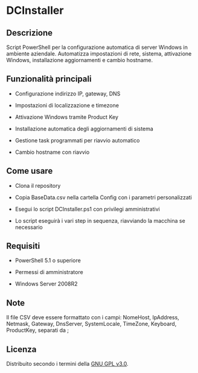 # DCInstaller

## Descrizione

Script PowerShell per la configurazione automatica di server Windows in ambiente aziendale. Automatizza impostazioni di rete, sistema, attivazione Windows, installazione aggiornamenti e cambio hostname.

## Funzionalità principali

- Configurazione indirizzo IP, gateway, DNS

- Impostazioni di localizzazione e timezone

- Attivazione Windows tramite Product Key

- Installazione automatica degli aggiornamenti di sistema

- Gestione task programmati per riavvio automatico

- Cambio hostname con riavvio

## Come usare
- Clona il repository

- Copia BaseData.csv nella cartella Config con i parametri personalizzati

- Esegui lo script DCInstaller.ps1 con privilegi amministrativi

- Lo script eseguirà i vari step in sequenza, riavviando la macchina se necessario

## Requisiti
- PowerShell 5.1 o superiore

- Permessi di amministratore

- Windows Server 2008R2

## Note
Il file CSV deve essere formattato con i campi: NomeHost, IpAddress, Netmask, Gateway, DnsServer, SystemLocale, TimeZone, Keyboard, ProductKey, separati da ;

## Licenza
Distribuito secondo i termini della [GNU GPL v3.0](LICENSE).
